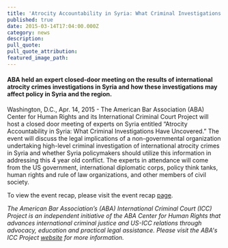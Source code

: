 ```yaml
---
title: 'Atrocity Accountability in Syria: What Criminal Investigations Have Uncovered'
published: true
date: 2015-03-14T17:04:00.000Z
category: news
description:
pull_quote:
pull_quote_attribution:
featured_image_path:
---
```



#### ABA held an expert closed-door meeting on the results of international atrocity crimes investigations in Syria and how these investigations may affect policy in Syria and the region.

Washington, D.C., Apr. 14, 2015 - The American Bar Association (ABA) Center for Human Rights and its International Criminal Court Project will host a closed door meeting of experts on Syria entitled “Atrocity Accountability in Syria: What Criminal Investigations Have Uncovered.” The event will discuss the legal implications of a non-governmental organization undertaking high-level criminal investigation of international atrocity crimes in Syria and whether Syria policymakers should utilize this information in addressing this 4 year old conflict. The experts in attendance will come from the US government, international diplomatic corps, policy think tanks, human rights and rule of law organizations, and other members of civil society.

To view the event recap, please visit the event recap [page](https://www.international-criminal-justice-today.org/events/atrocity-accountability-in-syria-what-criminal-investigations-have-uncovered/).

*The American Bar Association’s (ABA) International Criminal Court (ICC) Project is an independent initiative of the ABA Center for Human Rights that advances international criminal justice and US-ICC relations through advocacy, education and practical legal assistance. Please visit the ABA's ICC Project [website](http://www.aba-icc.org/) for more information.*
